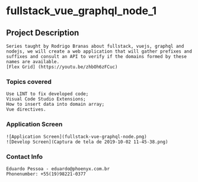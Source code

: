 # fullstack_vue_graphql_node_1

## Project Description
```
Series taught by Rodrigo Branas about fullstack, vuejs, graphql and nodejs, we will create a web application that will gather prefixes and suffixes and consult an API to verify if the domains formed by these names are available.
[Flex Grid] (https://youtu.be/zhbOh6zFCuc)
```

### Topics covered
```
Use LINT to fix developed code;
Visual Code Studio Extensions;
How to insert data into domain array;
Vue directives.
```

### Application Screen
```
![Application Screen](fullstack-vue-graphql-node.png)
![Develop Screen](Captura de tela de 2019-10-02 11-45-38.png)
```

### Contact Info
```
Eduardo Pessoa - eduardo@phoenyx.com.br
Phonenumber: +55(19)98221-0377
```
